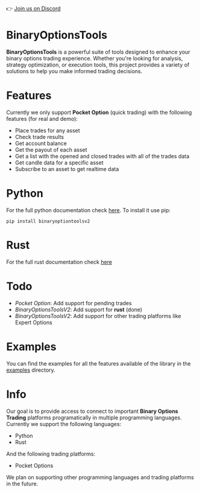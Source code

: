 👉 [Join us on Discord](https://discord.gg/T3FGXcmd)
# BinaryOptionsTools

**BinaryOptionsTools** is a powerful suite of tools designed to enhance your binary options trading experience. Whether you're looking for analysis, strategy optimization, or execution tools, this project provides a variety of solutions to help you make informed trading decisions.

# Features
Currently we only support **Pocket Option** (quick trading) with the following features (for real and demo):
* Place trades for any asset 
* Check trade results
* Get account balance
* Get the payout of each asset
* Get a list with the opened and closed trades with all of the trades data 
* Get candle data for a specific asset
* Subscribe to an asset to get realtime data

# Python 
For the full python documentation check [here](https://github.com/ChipaDevTeam/BinaryOptionsTools-v2/blob/master/BinaryOptionsToolsV2/Readme.md).
To install it use pip:
```
pip install binaryoptiontoolsv2
```

# Rust
For the full rust documentation check [here](https://github.com/ChipaDevTeam/BinaryOptionsTools-v2/tree/master/rust/Readme.md)
# Todo
* *Pocket Option*: Add support for pending trades 
* *BinaryOptionsToolsV2*: Add support for **rust** (done)
* *BinaryOptionsToolsV2*: Add support for other trading platforms like Expert Options

# Examples
You can find the examples for all the features available of the library in the [examples](https://github.com/ChipaDevTeam/BinaryOptionsTools-v2/tree/master/examples) directory.

# Info
Our goal is to provide access to connect to important **Binary Options Trading** platforms programatically in multiple programming languages. 
Currently we support the following languages:
* Python
* Rust

And the following trading platforms:
* Pocket Options

We plan on supporting other programming languages and trading platforms in the future.